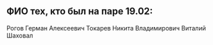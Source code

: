 ## ФИО тех, кто был на паре 19.02:
Рогов Герман Алексеевич
Токарев Никита Владимирович
Виталий Шаховал